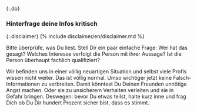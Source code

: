 {:.do}
### Hinterfrage deine Infos kritisch

{:.disclaimer}
{% include disclaimer/en/disclaimer.md %}


Bitte überprüfe, was Du liest. Stell Dir ein paar einfache Frage: Wer hat das gesagt? Welches Interesse verfolgt die Person mit ihrer Aussage? Ist die Person überhaupt fachlich qualifiziert? 

Wir befinden uns in einer völlig neuartigen Situation und selbst viele Profis wissen nicht weiter. Das ist völlig normal. Umso wichtiger jetzt keine Falsch-Informationen zu verbreiten. Damit könntest Du Deinen Freunden unnötige Angst machen. Oder sie zu unsicherem Verhalten verleiten und sie in Gefahr bringen. Deswegen: bevor Du etwas teilst, halte kurz inne und frag Dich ob Du Dir hundert Prozent sicher bist, dass es stimmt.
